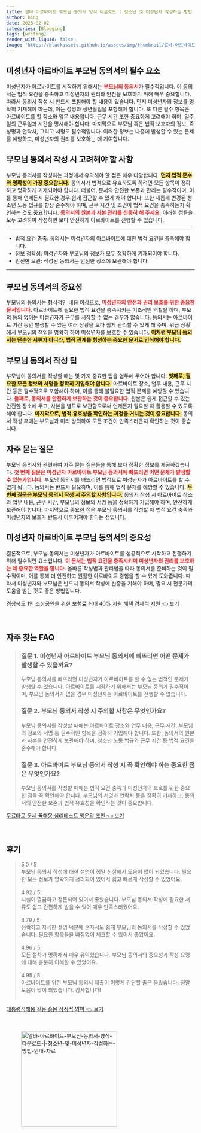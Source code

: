 ```yaml
---
title: 알바 아르바이트 부모님 동의서 양식 다운로드 | 청소년 및 미성년자 작성하는 방법 안내 자료
author: bing
date: 2025-02-02
categories: [Blogging]
tags: [writing]
render_with_liquid: false
image: 'https://blackassets.github.io/assets/img/thumbnail/알바-아르바이트-부모님-동의서-양식-다운로드-|-청소년-및-미성년자-작성하는-방법-안내-자료.webp'
---
```



<h2 id='미성년자_아르바이트_부모님_동의서의_필수_요소'>미성년자 아르바이트 부모님 동의서의 필수 요소</h2>

<p>미성년자가 아르바이트를 시작하기 위해서는 <b><span style="color: #ee2323;">부모님의 동의서</span></b>가 필수적입니다. 이 동의서는 법적 요건을 충족하고 미성년자의 권리와 안전을 보호하기 위해 매우 중요합니다. 따라서 동의서 작성 시 반드시 포함해야 할 내용이 있습니다. 먼저 미성년자의 정보를 명확히 기재해야 하는데, 이는 성명과 생년월일을 포함해야 합니다. 또 다른 필수 항목은 아르바이트를 할 장소와 업무 내용입니다. 근무 시간 또한 중요하게 고려해야 하며, 일주일의 근무일과 시간을 명시해야 합니다. 마지막으로 부모님 혹은 법적 보호자의 정보, 즉 성명과 연락처, 그리고 서명도 필수적입니다. 이러한 정보는 나중에 발생할 수 있는 문제를 예방하고, 미성년자의 권리를 보호하는 데 기여합니다.</p>

<h2 id='부모님_동의서_작성시_고려해야_할_사항'>부모님 동의서 작성 시 고려해야 할 사항</h2>

<p>부모님 동의서를 작성하는 과정에서 유의해야 할 점은 매우 다양합니다. <b><span style="background-color: #ffe066;">먼저 법적 준수와 명확성이 가장 중요합니다.</span></b> 동의서가 법적으로 유효하도록 하려면 모든 항목이 정확하고 명확하게 기재되어야 합니다. 더불어, 문서의 안전한 보존과 관리는 필수적이며, 이를 통해 언제든지 필요한 경우 쉽게 접근할 수 있게 해야 합니다. 또한 새롭게 변경된 청소년 노동 법규를 항상 준수해야 하며, 근무 시간 및 조건이 법적 요건을 충족하는지 확인하는 것도 중요합니다. <b><span style="color: #ee2323;">동의서의 원본과 사본 관리를 신중히 해 주세요.</span></b> 이러한 점들을 모두 고려하여 작성하면 보다 안전하게 아르바이트를 진행할 수 있습니다.</p>

<hr />

<ul>
    <li>법적 요건 충족: 동의서는 미성년자의 아르바이트에 대한 법적 요건을 충족해야 합니다.</li>
    <li>정보 정확성: 미성년자와 부모님의 정보가 모두 정확하게 기재되어야 합니다.</li>
    <li>안전한 보관: 작성된 동의서는 안전한 장소에 보관해야 합니다.</li>
</ul>

<hr />

<h2 id='부모님_동의서의_중요성'>부모님 동의서의 중요성</h2>

<p>부모님의 동의서는 형식적인 내용 이상으로, <b><span style="color: #ee2323;">미성년자의 안전과 권리 보호를 위한 중요한 문서입니다.</span></b> 아르바이트에 필요한 법적 요건을 충족시키는 기초적인 역할을 하며, 부모의 동의 없이는 미성년자가 근무를 시작할 수 없는 경우가 많습니다. 동의서는 아르바이트 기간 동안 발생할 수 있는 여러 상황을 보다 쉽게 관리할 수 있게 해 주며, 위급 상황에서 부모님의 책임을 명확히 하여 미성년자를 보호할 수 있습니다. <b><span style="background-color: #ffe066;">이처럼 부모님 동의서는 단순한 서류가 아니라, 법적 관계를 형성하는 중요한 문서로 인식해야 합니다.</span></b></p>

<h2 id='작성_팁'>부모님 동의서 작성 팁</h2>

<p>부모님이 동의서를 작성할 때는 몇 가지 중요한 팁을 염두에 두어야 합니다. <b><span style="background-color: #ffe066;">첫째로, 필요한 모든 정보와 서명을 정확히 기입해야 합니다.</span></b> 아르바이트 장소, 업무 내용, 근무 시간 등은 필수적으로 포함해야 하며, 이를 통해 불필요한 법적 문제를 예방할 수 있습니다. <b><span style="color: #ee2323;">둘째로, 동의서를 안전하게 보관하는 것이 중요합니다.</span></b> 원본은 쉽게 접근할 수 있는 안전한 장소에 두고, 사본을 별도로 보관함으로써 언제든지 필요할 때 활용할 수 있도록 해야 합니다. <b><span style="background-color: #ffe066;">마지막으로, 법적 유효성을 확인하는 과정을 거치는 것이 중요합니다.</span></b> 동의서 작성 후에는 부모님과 미리 상의하여 모든 조건이 만족스러운지 확인하는 것이 좋습니다.</p>

<h2 id='자주_묻는_질문'>자주 묻는 질문</h2>

<p>부모님 동의서와 관련하여 자주 묻는 질문들을 통해 보다 정확한 정보를 제공하겠습니다. <b><span style="color: #ee2323;">첫 번째 질문은 미성년자 아르바이트 부모님 동의서에 빠뜨리면 어떤 문제가 발생할 수 있는가입니다.</span></b> 부모님 동의서를 빠뜨리면 법적으로 미성년자가 아르바이트를 할 수 없게 됩니다. 동의서는 반드시 필요하며, 이를 통해 법적 문제를 예방할 수 있습니다. <b><span style="background-color: #ffe066;">두 번째 질문은 부모님 동의서 작성 시 주의할 사항입니다.</span></b> 동의서 작성 시 아르바이트 장소와 업무 내용, 근무 시간, 부모님의 정보와 서명 등을 정확하게 기입해야 하며, 안전하게 보관해야 합니다. 마지막으로 중요한 점은 부모님 동의서를 작성할 때 법적 요건 충족과 미성년자의 보호가 반드시 이루어져야 한다는 점입니다.</p>

<h2 id='결론'>미성년자 아르바이트 부모님 동의서의 중요성</h2>

<p>결론적으로, 부모님 동의서는 미성년자가 아르바이트를 성공적으로 시작하고 진행하기 위해 필수적인 요소입니다. <b><span style="color: #ee2323;">이 문서는 법적 요건을 충족시키며 미성년자의 권리를 보호하는 데 중요한 역할을 합니다.</span></b> 올바른 작성법과 관리법을 따라 동의서를 준비하는 것이 필수적이며, 이를 통해 더 안전하고 원활한 아르바이트 경험을 할 수 있게 도와줍니다. 따라서 미성년자와 부모님은 반드시 동의서 작성에 신중을 기해야 하며, 필요 시 전문가의 도움을 받는 것도 좋은 방법입니다.</p>


<p><a class="click-button" title="경상북도 1인 소상공인을 위한 보험료 최대 40% 지원 혜택 경제적 지원" href="https://blackassets.github.io/posts/%EA%B2%BD%EC%83%81%EB%B6%81%EB%8F%84-1%EC%9D%B8-%EC%86%8C%EC%83%81%EA%B3%B5%EC%9D%B8%EC%9D%84-%EC%9C%84%ED%95%9C-%EB%B3%B4%ED%97%98%EB%A3%8C-%EC%B5%9C%EB%8C%80-40-%EC%A7%80%EC%9B%90-%ED%98%9C%ED%83%9D-%EA%B2%BD%EC%A0%9C%EC%A0%81-%EC%A7%80%EC%9B%90/" rel="dofollow">경상북도 1인 소상공인을 위한 보험료 최대 40% 지원 혜택 경제적 지원 👈 보기</a></p><br>
<h2 id='자주_찾는_FAQ'>자주 찾는 FAQ</h2>
<div itemscope="" itemtype="https://schema.org/FAQPage"> 
<blockquote> 
<div itemscope="" itemprop="mainEntity" itemtype="https://schema.org/Question"> 
<h3 itemprop="name">질문 1. 미성년자 아르바이트 부모님 동의서에 빠뜨리면 어떤 문제가 발생할 수 있을까요?</h3> 
<div itemscope="" itemprop="acceptedAnswer" itemtype="https://schema.org/Answer"> 
<span itemprop="text"> 
<p>부모님 동의서를 빠뜨리면 미성년자가 아르바이트를 할 수 없는 법적인 문제가 발생할 수 있습니다. 아르바이트를 시작하기 위해서는 부모님 동의가 필수적이며, 부모님 동의서가 없을 경우 미성년자는 아르바이트를 진행할 수 없습니다.</p> 
</span> 
</div> 
</div> 

<div itemscope="" itemprop="mainEntity" itemtype="https://schema.org/Question"> 
<h3 itemprop="name">질문 2. 부모님 동의서 작성 시 주의할 사항은 무엇인가요?</h3> 
<div itemscope="" itemprop="acceptedAnswer" itemtype="https://schema.org/Answer"> 
<span itemprop="text"> 
<p>부모님 동의서를 작성할 때에는 아르바이트 장소와 업무 내용, 근무 시간, 부모님의 정보와 서명 등 필수적인 항목을 정확히 기입해야 합니다. 또한, 동의서의 원본과 사본을 안전하게 보관해야 하며, 청소년 노동 법규와 근무 시간 등 법적 요건을 준수해야 합니다.</p> 
</span> 
</div> 
</div> 

<div itemscope="" itemprop="mainEntity" itemtype="https://schema.org/Question"> 
<h3 itemprop="name">질문 3. 아르바이트 부모님 동의서 작성 시 꼭 확인해야 하는 중요한 점은 무엇인가요?</h3> 
<div itemscope="" itemprop="acceptedAnswer" itemtype="https://schema.org/Answer"> 
<span itemprop="text"> 
<p>부모님 동의서를 작성할 때에는 법적 요건 충족과 미성년자의 보호를 위한 중요한 점을 꼭 확인해야 합니다. 부모님의 서명과 연락처 등을 정확히 기재하고, 동의서의 안전한 보존과 법적 유효성을 확인하는 것이 중요합니다.</p> 
</span> 
</div> 
</div> 
</blockquote> 
</div>
<p><a class="click-button" title="무료타로 운세 꿈해몽 심리테스트 행운의 조언" href="https://blackassets.github.io/posts/%EB%AC%B4%EB%A3%8C%ED%83%80%EB%A1%9C-%EC%9A%B4%EC%84%B8-%EA%BF%88%ED%95%B4%EB%AA%BD-%EC%8B%AC%EB%A6%AC%ED%85%8C%EC%8A%A4%ED%8A%B8-%ED%96%89%EC%9A%B4%EC%9D%98-%EC%A1%B0%EC%96%B8/" rel="dofollow">무료타로 운세 꿈해몽 심리테스트 행운의 조언 👈 보기</a></p><br>
<h2 id='후기'>후기</h2>
<div itemscope itemtype="https://schema.org/Product">
  <blockquote>
  <div itemprop="review" itemscope itemtype="https://schema.org/Review">
      <div itemprop="reviewRating" itemscope itemtype="https://schema.org/Rating"> <span itemprop="ratingValue">5.0</span> / <span itemprop="bestRating">5</span> </div>
      <span itemprop="reviewBody">부모님 동의서 작성에 대한 설명이 정말 친절해서 도움이 많이 되었습니다. 필요한 모든 정보가 명확하게 정리되어 있어서 쉽고 빠르게 작성할 수 있었어요.</span>
  </div>
  <br>
  <div itemprop="review" itemscope itemtype="https://schema.org/Review">
      <div itemprop="reviewRating" itemscope itemtype="https://schema.org/Rating"> <span itemprop="ratingValue">4.92</span> / <span itemprop="bestRating">5</span> </div>
      <span itemprop="reviewBody">시설이 깔끔하고 정돈되어 있어서 좋았습니다. 부모님 동의서 작성에 필요한 서류도 쉽고 간편하게 받을 수 있어 매우 만족스러웠어요.</span>
  </div>
  <br>
  <div itemprop="review" itemscope itemtype="https://schema.org/Review">
      <div itemprop="reviewRating" itemscope itemtype="https://schema.org/Rating"> <span itemprop="ratingValue">4.79</span> / <span itemprop="bestRating">5</span> </div>
      <span itemprop="reviewBody">정확하고 자세한 설명 덕분에 혼자서도 쉽게 부모님의 동의서를 작성할 수 있었습니다. 필요한 항목들을 빠짐없이 체크할 수 있어서 좋았어요.</span>
  </div>
  <br>
  <div itemprop="review" itemscope itemtype="https://schema.org/Review">
      <div itemprop="reviewRating" itemscope itemtype="https://schema.org/Rating"> <span itemprop="ratingValue">4.96</span> / <span itemprop="bestRating">5</span> </div>
      <span itemprop="reviewBody">모든 절차가 명확해서 매우 유익했습니다. 부모님 동의서의 중요성과 작성 요령에 대해 충분히 이해할 수 있었어요.</span>
  </div>
  <br>
  <div itemprop="review" itemscope itemtype="https://schema.org/Review">
      <div itemprop="reviewRating" itemscope itemtype="https://schema.org/Rating"> <span itemprop="ratingValue">4.95</span> / <span itemprop="bestRating">5</span> </div>
      <span itemprop="reviewBody">아르바이트를 위한 부모님 동의서 제출이 이렇게 간단할 줄은 몰랐습니다. 정말 도움이 많이 되었습니다. 감사합니다!</span>
  </div>
  <br>
  </blockquote>
</div>
<p><a class="click-button" title="대통령꿈해몽 길몽 흉몽 상징적 의미" href="https://blackassets.github.io/posts/%EB%8C%80%ED%86%B5%EB%A0%B9%EA%BF%88%ED%95%B4%EB%AA%BD-%EA%B8%B8%EB%AA%BD-%ED%9D%89%EB%AA%BD-%EC%83%81%EC%A7%95%EC%A0%81-%EC%9D%98%EB%AF%B8/" rel="dofollow">대통령꿈해몽 길몽 흉몽 상징적 의미 👈 보기</a></p><br>
<figure class="image"><img src="https://blackassets.github.io/assets/img/thumbnail/알바-아르바이트-부모님-동의서-양식-다운로드-|-청소년-및-미성년자-작성하는-방법-안내-자료.webp" alt="알바-아르바이트-부모님-동의서-양식-다운로드-|-청소년-및-미성년자-작성하는-방법-안내-자료" width="256" height="256"></figure>